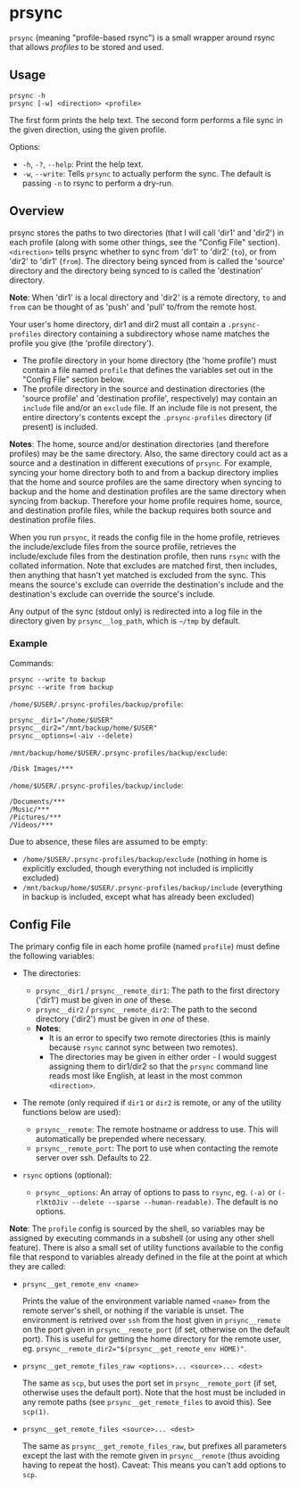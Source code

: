 # prsync

`prsync` (meaning "profile-based rsync") is a small wrapper around rsync that allows *profiles* to be stored and used.

## Usage

```
prsync -h
prsync [-w] <direction> <profile>
```

The first form prints the help text. The second form performs a file sync in the given direction, using the given profile.

Options:

- `-h`, `-?`, `--help`: Print the help text.
- `-w`, `--write`: Tells `prsync` to actually perform the sync. The default is passing `-n` to rsync to perform a dry-run.

## Overview

prsync stores the paths to two directories (that I will call 'dir1' and 'dir2') in each profile (along with some other things, see the "Config File" section). `<direction>` tells prsync whether to sync from 'dir1' to 'dir2' (`to`), or from 'dir2' to 'dir1' (`from`). The directory being synced from is called the 'source' directory and the directory being synced to is called the 'destination' directory.

**Note**: When 'dir1' is a local directory and 'dir2' is a remote directory, `to` and `from` can be thought of as 'push' and 'pull' to/from the remote host.

Your user's home directory, dir1 and dir2 must all contain a `.prsync-profiles` directory containing a subdirectory whose name matches the profile you give (the 'profile directory').

- The profile directory in your home directory (the 'home profile') must contain a file named `profile` that defines the variables set out in the "Config File" section below.
- The profile directory in the source and destination directories (the 'source profile' and 'destination profile', respectively) may contain an `include` file and/or an `exclude` file. If an include file is not present, the entire directory's contents except the `.prsync-profiles` directory (if present) is included.

**Notes**: The home, source and/or destination directories (and therefore profiles) may be the same directory. Also, the same directory could act as a source and a destination in different executions of `prsync`. For example, syncing your home directory both to and from a backup directory implies that the home and source profiles are the same directory when syncing to backup and the home and destination profiles are the same directory when syncing from backup. Therefore your home profile requires home, source, and destination profile files, while the backup requires both source and destination profile files.

When you run `prsync`, it reads the config file in the home profile, retrieves the include/exclude files from the source profile, retrieves the include/exclude files from the destination profile, then runs `rsync` with the collated information. Note that excludes are matched first, then includes, then anything that hasn't yet matched is excluded from the sync. This means the source's exclude can override the destination's include and the destination's exclude can override the source's include.

Any output of the sync (stdout only) is redirected into a log file in the directory given by `prsync__log_path`, which is `~/tmp` by default.

### Example

Commands:
```
prsync --write to backup
prsync --write from backup
```

`/home/$USER/.prsync-profiles/backup/profile`:
```
prsync__dir1="/home/$USER"
prsync__dir2="/mnt/backup/home/$USER"
prsync__options=(-aiv --delete)
```

`/mnt/backup/home/$USER/.prsync-profiles/backup/exclude`:
```
/Disk Images/***
```

`/home/$USER/.prsync-profiles/backup/include`:
```
/Documents/***
/Music/***
/Pictures/***
/Videos/***
```

Due to absence, these files are assumed to be empty:
- `/home/$USER/.prsync-profiles/backup/exclude` (nothing in home is explicitly excluded, though everything not included is implicitly excluded)
- `/mnt/backup/home/$USER/.prsync-profiles/backup/include` (everything in backup is included, except what has already been excluded)

## Config File

The primary config file in each home profile (named `profile`) must define the following variables:

- The directories:
  - `prsync__dir1` / `prsync__remote_dir1`: The path to the first directory ('dir1') must be given in *one* of these.
  - `prsync__dir2` / `prsync__remote_dir2`: The path to the second directory ('dir2') must be given in *one* of these.
  - **Notes**:
    - It is an error to specify two remote directories (this is mainly because `rsync` cannot sync between two remotes).
    - The directories may be given in either order - I would suggest assigning them to dir1/dir2 so that the `prsync` command line reads most like English, at least in the most common `<direction>`.

- The remote (only required if `dir1` or `dir2` is remote, or any of the utility functions below are used):
  - `prsync__remote`: The remote hostname or address to use. This will automatically be prepended where necessary.
  - `prsync__remote_port`: The port to use when contacting the remote server over ssh. Defaults to 22.

- `rsync` options (optional):
  - `prsync__options`: An array of options to pass to `rsync`, eg. `(-a)` or `(-rlKtOJiv --delete --sparse --human-readable)`. The default is no options.

**Note**: The `profile` config is sourced by the shell, so variables may be assigned by executing commands in a subshell (or using any other shell feature). There is also a small set of utility functions available to the config file that respond to variables already defined in the file at the point at which they are called:

- `prsync__get_remote_env <name>`
      
  Prints the value of the environment variable named `<name>` from the remote server's shell, or nothing if the variable is unset. The environment is retrived over `ssh` from the host given in `prsync__remote` on the port given in `prsync__remote_port` (if set, otherwise on the default port). This is useful for getting the home directory for the remote user, eg. `prsync__remote_dir2="$(prsync__get_remote_env HOME)"`.

- `prsync__get_remote_files_raw <options>... <source>... <dest>`

  The same as `scp`, but uses the port set in `prsync__remote_port` (if set, otherwise uses the default port). Note that the host must be included in any remote paths (see `prsync__get_remote_files` to avoid this). See `scp(1)`.

- `prsync__get_remote_files <source>... <dest>`

  The same as `prsync__get_remote_files_raw`, but prefixes all parameters except the last with the remote given in `prsync__remote` (thus avoiding having to repeat the host). Caveat: This means you can't add options to `scp`.
